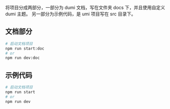 将项目分成两部分，一部分为 dumi 文档，写在文件夹 docs 下，并且使用自定义 dumi 主题。
另一部分为示例代码，是 umi 项目写在 src 目录下。

## 文档部分

```bash
# 启动文档项目
npm run start:doc
# or
npm run dev:doc
```

## 示例代码

```bash
# 启动文档项目
npm run start
# or
npm run dev
```
